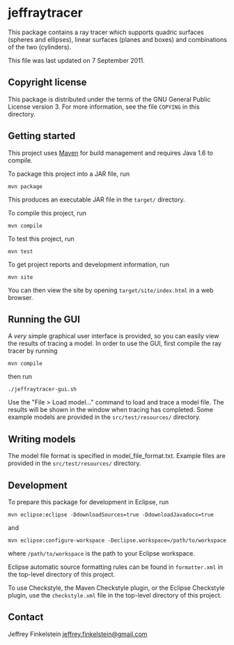 jeffraytracer
=============

This package contains a ray tracer which supports quadric surfaces (spheres and
ellipses), linear surfaces (planes and boxes) and combinations of the two
(cylinders).

This file was last updated on 7 September 2011.

Copyright license
-----------------

This package is distributed under the terms of the GNU General Public License
version 3. For more information, see the file `COPYING` in this directory.

Getting started
---------------

This project uses [Maven](http://maven.apache.org/) for build management and
requires Java 1.6 to compile.

To package this project into a JAR file, run

    mvn package

This produces an executable JAR file in the `target/` directory.

To compile this project, run

    mvn compile

To test this project, run

    mvn test

To get project reports and development information, run

    mvn site
  
You can then view the site by opening `target/site/index.html` in a web
browser.

Running the GUI
---------------

A *very* simple graphical user interface is provided, so you can easily view
the results of tracing a model. In order to use the GUI, first compile the ray
tracer by running

    mvn compile

then run

    ./jeffraytracer-gui.sh

Use the "File > Load model..." command to load and trace a model file. The
results will be shown in the window when tracing has completed. Some example
models are provided in the `src/test/resources/` directory.

Writing models
--------------

The model file format is specified in model_file_format.txt. Example files are
provided in the `src/test/resources/` directory.

Development
-----------

To prepare this package for development in Eclipse, run

    mvn eclipse:eclipse -DdownloadSources=true -DdownloadJavadocs=true

and

    mvn eclipse:configure-workspace -Declipse.workspace=/path/to/workspace

where `/path/to/workspace` is the path to your Eclipse workspace.

Eclipse automatic source formatting rules can be found in `formatter.xml` in
the top-level directory of this project.

To use Checkstyle, the Maven Checkstyle plugin, or the Eclipse Checkstyle
plugin, use the `checkstyle.xml` file in the top-level directory of this
project.

Contact
-------

Jeffrey Finkelstein <jeffrey.finkelstein@gmail.com>

